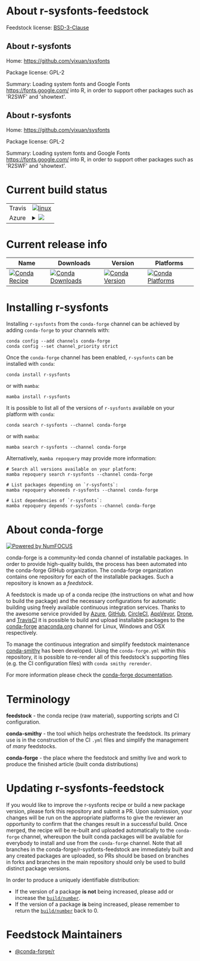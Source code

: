 About r-sysfonts-feedstock
==========================

Feedstock license: [BSD-3-Clause](https://github.com/conda-forge/r-sysfonts-feedstock/blob/main/LICENSE.txt)


About r-sysfonts
----------------

Home: https://github.com/yixuan/sysfonts

Package license: GPL-2

Summary: Loading system fonts and Google Fonts <https://fonts.google.com/> into R, in order to support other packages such as 'R2SWF' and 'showtext'.

About r-sysfonts
----------------

Home: https://github.com/yixuan/sysfonts

Package license: GPL-2

Summary: Loading system fonts and Google Fonts <https://fonts.google.com/> into R, in order to support other packages such as 'R2SWF' and 'showtext'.

Current build status
====================


<table><tr>
    <td>Travis</td>
    <td>
      <a href="https://app.travis-ci.com/conda-forge/r-sysfonts-feedstock">
        <img alt="linux" src="https://img.shields.io/travis/com/conda-forge/r-sysfonts-feedstock/main.svg?label=Linux">
      </a>
    </td>
  </tr>
    
  <tr>
    <td>Azure</td>
    <td>
      <details>
        <summary>
          <a href="https://dev.azure.com/conda-forge/feedstock-builds/_build/latest?definitionId=6981&branchName=main">
            <img src="https://dev.azure.com/conda-forge/feedstock-builds/_apis/build/status/r-sysfonts-feedstock?branchName=main">
          </a>
        </summary>
        <table>
          <thead><tr><th>Variant</th><th>Status</th></tr></thead>
          <tbody><tr>
              <td>linux_64_r_base4.2</td>
              <td>
                <a href="https://dev.azure.com/conda-forge/feedstock-builds/_build/latest?definitionId=6981&branchName=main">
                  <img src="https://dev.azure.com/conda-forge/feedstock-builds/_apis/build/status/r-sysfonts-feedstock?branchName=main&jobName=linux&configuration=linux%20linux_64_r_base4.2" alt="variant">
                </a>
              </td>
            </tr><tr>
              <td>linux_64_r_base4.3</td>
              <td>
                <a href="https://dev.azure.com/conda-forge/feedstock-builds/_build/latest?definitionId=6981&branchName=main">
                  <img src="https://dev.azure.com/conda-forge/feedstock-builds/_apis/build/status/r-sysfonts-feedstock?branchName=main&jobName=linux&configuration=linux%20linux_64_r_base4.3" alt="variant">
                </a>
              </td>
            </tr><tr>
              <td>linux_aarch64_r_base4.2</td>
              <td>
                <a href="https://dev.azure.com/conda-forge/feedstock-builds/_build/latest?definitionId=6981&branchName=main">
                  <img src="https://dev.azure.com/conda-forge/feedstock-builds/_apis/build/status/r-sysfonts-feedstock?branchName=main&jobName=linux&configuration=linux%20linux_aarch64_r_base4.2" alt="variant">
                </a>
              </td>
            </tr><tr>
              <td>linux_aarch64_r_base4.3</td>
              <td>
                <a href="https://dev.azure.com/conda-forge/feedstock-builds/_build/latest?definitionId=6981&branchName=main">
                  <img src="https://dev.azure.com/conda-forge/feedstock-builds/_apis/build/status/r-sysfonts-feedstock?branchName=main&jobName=linux&configuration=linux%20linux_aarch64_r_base4.3" alt="variant">
                </a>
              </td>
            </tr><tr>
              <td>linux_ppc64le_r_base4.2</td>
              <td>
                <a href="https://dev.azure.com/conda-forge/feedstock-builds/_build/latest?definitionId=6981&branchName=main">
                  <img src="https://dev.azure.com/conda-forge/feedstock-builds/_apis/build/status/r-sysfonts-feedstock?branchName=main&jobName=linux&configuration=linux%20linux_ppc64le_r_base4.2" alt="variant">
                </a>
              </td>
            </tr><tr>
              <td>linux_ppc64le_r_base4.3</td>
              <td>
                <a href="https://dev.azure.com/conda-forge/feedstock-builds/_build/latest?definitionId=6981&branchName=main">
                  <img src="https://dev.azure.com/conda-forge/feedstock-builds/_apis/build/status/r-sysfonts-feedstock?branchName=main&jobName=linux&configuration=linux%20linux_ppc64le_r_base4.3" alt="variant">
                </a>
              </td>
            </tr><tr>
              <td>osx_64_r_base4.2</td>
              <td>
                <a href="https://dev.azure.com/conda-forge/feedstock-builds/_build/latest?definitionId=6981&branchName=main">
                  <img src="https://dev.azure.com/conda-forge/feedstock-builds/_apis/build/status/r-sysfonts-feedstock?branchName=main&jobName=osx&configuration=osx%20osx_64_r_base4.2" alt="variant">
                </a>
              </td>
            </tr><tr>
              <td>osx_64_r_base4.3</td>
              <td>
                <a href="https://dev.azure.com/conda-forge/feedstock-builds/_build/latest?definitionId=6981&branchName=main">
                  <img src="https://dev.azure.com/conda-forge/feedstock-builds/_apis/build/status/r-sysfonts-feedstock?branchName=main&jobName=osx&configuration=osx%20osx_64_r_base4.3" alt="variant">
                </a>
              </td>
            </tr><tr>
              <td>osx_arm64_r_base4.2</td>
              <td>
                <a href="https://dev.azure.com/conda-forge/feedstock-builds/_build/latest?definitionId=6981&branchName=main">
                  <img src="https://dev.azure.com/conda-forge/feedstock-builds/_apis/build/status/r-sysfonts-feedstock?branchName=main&jobName=osx&configuration=osx%20osx_arm64_r_base4.2" alt="variant">
                </a>
              </td>
            </tr><tr>
              <td>osx_arm64_r_base4.3</td>
              <td>
                <a href="https://dev.azure.com/conda-forge/feedstock-builds/_build/latest?definitionId=6981&branchName=main">
                  <img src="https://dev.azure.com/conda-forge/feedstock-builds/_apis/build/status/r-sysfonts-feedstock?branchName=main&jobName=osx&configuration=osx%20osx_arm64_r_base4.3" alt="variant">
                </a>
              </td>
            </tr><tr>
              <td>win_64</td>
              <td>
                <a href="https://dev.azure.com/conda-forge/feedstock-builds/_build/latest?definitionId=6981&branchName=main">
                  <img src="https://dev.azure.com/conda-forge/feedstock-builds/_apis/build/status/r-sysfonts-feedstock?branchName=main&jobName=win&configuration=win%20win_64_" alt="variant">
                </a>
              </td>
            </tr>
          </tbody>
        </table>
      </details>
    </td>
  </tr>
</table>

Current release info
====================

| Name | Downloads | Version | Platforms |
| --- | --- | --- | --- |
| [![Conda Recipe](https://img.shields.io/badge/recipe-r--sysfonts-green.svg)](https://anaconda.org/conda-forge/r-sysfonts) | [![Conda Downloads](https://img.shields.io/conda/dn/conda-forge/r-sysfonts.svg)](https://anaconda.org/conda-forge/r-sysfonts) | [![Conda Version](https://img.shields.io/conda/vn/conda-forge/r-sysfonts.svg)](https://anaconda.org/conda-forge/r-sysfonts) | [![Conda Platforms](https://img.shields.io/conda/pn/conda-forge/r-sysfonts.svg)](https://anaconda.org/conda-forge/r-sysfonts) |

Installing r-sysfonts
=====================

Installing `r-sysfonts` from the `conda-forge` channel can be achieved by adding `conda-forge` to your channels with:

```
conda config --add channels conda-forge
conda config --set channel_priority strict
```

Once the `conda-forge` channel has been enabled, `r-sysfonts` can be installed with `conda`:

```
conda install r-sysfonts
```

or with `mamba`:

```
mamba install r-sysfonts
```

It is possible to list all of the versions of `r-sysfonts` available on your platform with `conda`:

```
conda search r-sysfonts --channel conda-forge
```

or with `mamba`:

```
mamba search r-sysfonts --channel conda-forge
```

Alternatively, `mamba repoquery` may provide more information:

```
# Search all versions available on your platform:
mamba repoquery search r-sysfonts --channel conda-forge

# List packages depending on `r-sysfonts`:
mamba repoquery whoneeds r-sysfonts --channel conda-forge

# List dependencies of `r-sysfonts`:
mamba repoquery depends r-sysfonts --channel conda-forge
```


About conda-forge
=================

[![Powered by
NumFOCUS](https://img.shields.io/badge/powered%20by-NumFOCUS-orange.svg?style=flat&colorA=E1523D&colorB=007D8A)](https://numfocus.org)

conda-forge is a community-led conda channel of installable packages.
In order to provide high-quality builds, the process has been automated into the
conda-forge GitHub organization. The conda-forge organization contains one repository
for each of the installable packages. Such a repository is known as a *feedstock*.

A feedstock is made up of a conda recipe (the instructions on what and how to build
the package) and the necessary configurations for automatic building using freely
available continuous integration services. Thanks to the awesome service provided by
[Azure](https://azure.microsoft.com/en-us/services/devops/), [GitHub](https://github.com/),
[CircleCI](https://circleci.com/), [AppVeyor](https://www.appveyor.com/),
[Drone](https://cloud.drone.io/welcome), and [TravisCI](https://travis-ci.com/)
it is possible to build and upload installable packages to the
[conda-forge](https://anaconda.org/conda-forge) [anaconda.org](https://anaconda.org/)
channel for Linux, Windows and OSX respectively.

To manage the continuous integration and simplify feedstock maintenance
[conda-smithy](https://github.com/conda-forge/conda-smithy) has been developed.
Using the ``conda-forge.yml`` within this repository, it is possible to re-render all of
this feedstock's supporting files (e.g. the CI configuration files) with ``conda smithy rerender``.

For more information please check the [conda-forge documentation](https://conda-forge.org/docs/).

Terminology
===========

**feedstock** - the conda recipe (raw material), supporting scripts and CI configuration.

**conda-smithy** - the tool which helps orchestrate the feedstock.
                   Its primary use is in the construction of the CI ``.yml`` files
                   and simplify the management of *many* feedstocks.

**conda-forge** - the place where the feedstock and smithy live and work to
                  produce the finished article (built conda distributions)


Updating r-sysfonts-feedstock
=============================

If you would like to improve the r-sysfonts recipe or build a new
package version, please fork this repository and submit a PR. Upon submission,
your changes will be run on the appropriate platforms to give the reviewer an
opportunity to confirm that the changes result in a successful build. Once
merged, the recipe will be re-built and uploaded automatically to the
`conda-forge` channel, whereupon the built conda packages will be available for
everybody to install and use from the `conda-forge` channel.
Note that all branches in the conda-forge/r-sysfonts-feedstock are
immediately built and any created packages are uploaded, so PRs should be based
on branches in forks and branches in the main repository should only be used to
build distinct package versions.

In order to produce a uniquely identifiable distribution:
 * If the version of a package **is not** being increased, please add or increase
   the [``build/number``](https://docs.conda.io/projects/conda-build/en/latest/resources/define-metadata.html#build-number-and-string).
 * If the version of a package **is** being increased, please remember to return
   the [``build/number``](https://docs.conda.io/projects/conda-build/en/latest/resources/define-metadata.html#build-number-and-string)
   back to 0.

Feedstock Maintainers
=====================

* [@conda-forge/r](https://github.com/conda-forge/r/)

